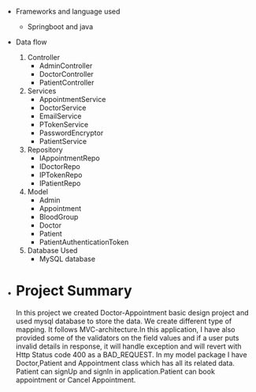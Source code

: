 * Frameworks and language used
  
    * Springboot and java
* Data flow
  1. Controller
     * AdminController
     * DoctorController
     * PatientController
  2. Services
     * AppointmentService
     * DoctorService
     * EmailService
     * PTokenService
     * PasswordEncryptor
     * PatientService
  3. Repository
     * IAppointmentRepo
     * IDoctorRepo
     * IPTokenRepo
     * IPatientRepo
  4. Model
     * Admin
     * Appointment
     * BloodGroup
     * Doctor
     * Patient
     * PatientAuthenticationToken
  5. Database Used
     * MySQL database

* # Project Summary
   In this project we created Doctor-Appointment basic design project and used mysql database to store the data. We create different type of mapping.
  It follows MVC-architecture.In this application, I have also provided some of the validators on the field values and if a user puts invalid details in response,
  it will handle exception and will revert with Http Status code 400 as a BAD_REQUEST. In my model package I have Doctor,Patient and Appointment class which has all its related data.
  Patient can signUp and signIn in application.Patient can book appointment or Cancel Appointment.
